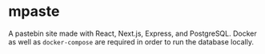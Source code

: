 # mpaste

A pastebin site made with React, Next.js, Express, and PostgreSQL. Docker as well as `docker-compose` are required in order to run the database locally.
